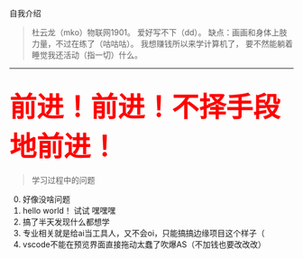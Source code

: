 自我介绍
>杜云龙（mko）物联网1901。
爱好写不下（dd）。
缺点：画画和身体上肢力量，不过在练了（咕咕咕）。
我想赚钱所以来学计算机了，
要不然能躺着睡觉我还活动（指一切）什么。
---
<font color=red size=36>前进！前进！不择手段地前进！</font>
---
>学习过程中的问题
0. 好像没啥问题
1. hello world！ 试试 嘿嘿嘿
2. 搞了半天发现什么都想学
3. 专业相关就是给ai当工具人，又不会oi，只能搞搞边缘项目这个样子（
4. vscode不能在预览界面直接拖动太蠢了吹爆AS（不加钱也要改改改）


